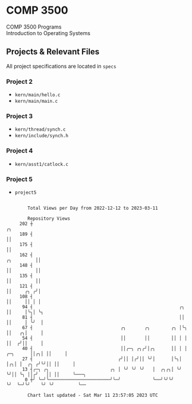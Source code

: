 # COMP 3500
COMP 3500 Programs  
Introduction to Operating Systems  
## Projects & Relevant Files
All project specifications are located in `specs`
### Project 2
- `kern/main/hello.c`
- `kern/main/main.c`
### Project 3
- `kern/thread/synch.c`
- `kern/include/synch.h`
### Project 4
- `kern/asst1/catlock.c`
### Project 5
- `project5`

```

        Total Views per Day from 2022-12-12 to 2023-03-11

        Repository Views
     202 ┼                                                                                ╭╮
     189 ┤                                                                                ││
     175 ┤                                                                                ││
     162 ┤                                                                     ╭╮         ││
     148 ┤                                                                     ││         ││
     135 ┤                                                                     ││         ││
     121 ┤                                                                     ││     ╭╮ ╭╯│
     108 ┤                                                                     ││     ││ │ │
      94 ┤                                                       ╭╮            ││     │╰╮│ ╰╮
      81 ┤                                                       ││            ││     │ ╰╯  │
      67 ┤                                 ╭╮       ╭╮        ╭╮ │╰╮           ││   ╭╮│     │
      54 ┤                                 ││       ││        ││ │ │           ││  ╭╯││     │
      40 ┤                                 ││╭─╮ ╭╮╭╯│╭╮      ││ │ │  ╭─╮      ││╭╮│ ││     │
      27 ┤                                ╭╯││ │╭╯││ ╰╯│      │╰╮│ │╭╮│ │  ╭╮ ╭╯╰╯││ ││     │
      13 ┤╭─╮ ╭╮                       ╭╮ │ ╰╯ ╰╯ ╰╯   │  ╭╮╭╮│ ╰╯ ╰╯││ ╰╮ ││╭╯   ││ ││     ╰───╮
       0 ┼╯ ╰─╯╰───────────────────────╯╰─╯            ╰──╯╰╯╰╯      ╰╯  ╰─╯╰╯    ╰╯ ╰╯         ╰──

        Chart last updated - Sat Mar 11 23:57:05 2023 UTC
        
```
